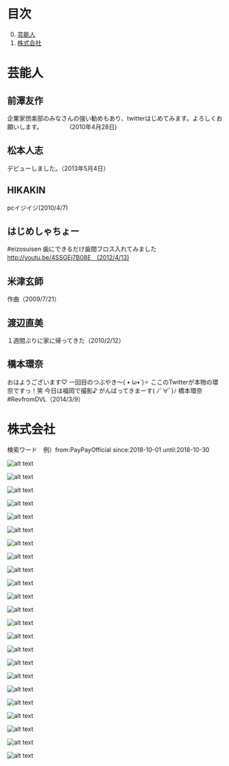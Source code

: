 # 目次

0. [芸能人](#芸能人)
1. [株式会社](#株式会社)

# 芸能人

## 前澤友作
企業家倶楽部のみなさんの強い勧めもあり、twitterはじめてみます。よろしくお願いします。　　　　　(2010年4月28日)

## 松本人志
デビューしました。（2013年5月4日）

## HIKAKIN
pcイジイジ(2010/4/7)

## はじめしゃちょー
#eizosuisen 歯にできるだけ歯間フロス入れてみました http://youtu.be/4SSGEj7B08E　(2012/4/13)

## 米津玄師
作曲（2009/7/21）

## 渡辺直美
１週間ぶりに家に帰ってきた（2010/2/12）

## 橋本環奈
おはようございます♡
一回目のつぶやき〜( • ̀ω•́ )✧
ここのTwitterが本物の環奈ですっ！笑
今日は福岡で撮影♪
がんばってきまーす( ﾉﾟ∀ﾟ)ﾉ
橋本環奈 #RevfromDVL（2014/3/9）

# 株式会社
検索ワード　例）from:PayPayOfficial since:2018-10-01 until:2018-10-30

![alt text](../images/image121.png)

![alt text](../images/image122.png)

![alt text](../images/image123.png)

![alt text](../images/image124.png)

![alt text](../images/image125.png)

![alt text](../images/image126.png)

![alt text](../images/image127.png)

![alt text](../images/image128.png)

![alt text](../images/image129.png)

![alt text](../images/image130.png)

![alt text](../images/image131.png)

![alt text](../images/image132.png)

![alt text](../images/image133.png)

![alt text](../images/image134.png)

![alt text](../images/image135.png)

![alt text](../images/image136.png)

![alt text](../images/image137.png)

![alt text](../images/image138.png)

![alt text](../images/image139.png)

![alt text](../images/image140.png)

![alt text](../images/image141.png)

![alt text](../images/image142.png)

![alt text](../images/image143.png)
